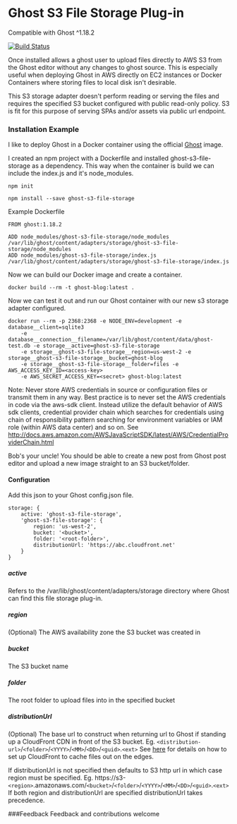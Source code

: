 # Ghost S3 File Storage Plug-in

Compatible with Ghost ^1.18.2

[![Build Status](https://travis-ci.org/dionhut/ghost-s3-file-store.svg?branch=master)](https://travis-ci.org/dionhut/ghost-s3-file-store)

Once installed allows a ghost user to upload files directly to AWS S3 from
the Ghost editor without any changes to ghost source.
This is especially useful when deploying Ghost in AWS directly
on EC2 instances or Docker Containers where storing 
files to local disk isn't desirable.

This S3 storage adapter doesn't perform reading or serving the files and requires the specified S3 bucket configured with public read-only policy.  S3 is fit for this purpose of serving SPAs and/or assets via public url endpoint.

### Installation Example 

I like to deploy Ghost in a Docker container using the official [Ghost](https://hub.docker.com/_/ghost/)
image.

I created an npm project with a Dockerfile and installed ghost-s3-file-storage as a dependency.  This way when the container is build we can include the index.js and it's node_modules.

```
npm init

npm install --save ghost-s3-file-storage
```

Example Dockerfile

```
FROM ghost:1.18.2

ADD node_modules/ghost-s3-file-storage/node_modules /var/lib/ghost/content/adapters/storage/ghost-s3-file-storage/node_modules
ADD node_modules/ghost-s3-file-storage/index.js /var/lib/ghost/content/adapters/storage/ghost-s3-file-storage/index.js
```

Now we can build our Docker image and create a container.

```
docker build --rm -t ghost-blog:latest .
```

Now we can test it out and run our Ghost container with our new s3 storage adapter configured.

```
docker run --rm -p 2368:2368 -e NODE_ENV=development -e database__client=sqlite3
    -e database__connection__filename=/var/lib/ghost/content/data/ghost-test.db -e storage__active=ghost-s3-file-storage
    -e storage__ghost-s3-file-storage__region=us-west-2 -e storage__ghost-s3-file-storage__bucket=ghost-blog
    -e storage__ghost-s3-file-storage__folder=files -e AWS_ACCESS_KEY_ID=<access-key>
    -e AWS_SECRET_ACCESS_KEY=<secret> ghost-blog:latest
```

Note: Never store AWS credentials in source or configuration files or transmit them in any way.  Best practice is to never set the AWS credentials in code via the aws-sdk client.  Instead utilize the default behavior of AWS sdk clients, credential provider chain which searches for credentials using chain of responsibility pattern searching for environment variables or IAM role (within AWS data center) and so on.  See http://docs.aws.amazon.com/AWSJavaScriptSDK/latest/AWS/CredentialProviderChain.html

Bob's your uncle!  You should be able to create a new post from Ghost post editor
and upload a new image straight to an S3 bucket/folder.

#### Configuration

Add this json to your Ghost config.json file.

```
storage: {
    active: 'ghost-s3-file-storage',
    'ghost-s3-file-storage': {
        region: 'us-west-2',
        bucket: '<bucket>',
        folder: '<root-folder>',
        distributionUrl: 'https://abc.cloudfront.net'
    }
}
```

##### active
Refers to the /var/lib/ghost/content/adapters/storage directory where Ghost can find
this file storage plug-in.

##### region
(Optional) The AWS availability zone the S3 bucket was created in

##### bucket
The S3 bucket name

##### folder
The root folder to upload files into in the specified bucket

##### distributionUrl
(Optional) The base url to construct when returning url to Ghost if standing up a CloudFront
CDN in front of the S3 bucket.
Eg. `<distribution-url>`/`<folder>`/`<YYYY>`/`<MM>`/`<DD>`/`<guid>`.`<ext>`
See [here](http://docs.aws.amazon.com/AmazonCloudFront/latest/DeveloperGuide/MigrateS3ToCloudFront.html#adding-cloudfront-to-s3)
for details on how to set up CloudFront to cache files out on the edges.

If distributionUrl is not specified then defaults to S3 http url in which case region must be specified.
Eg. https://s3-`<region>`.amazonaws.com/`<bucket>`/`<folder>`/`<YYYY>`/`<MM>`/`<DD>`/`<guid>`.`<ext>`
If both region and distributionUrl are specified distributionUrl takes precedence.

###Feedback
Feedback and contributions welcome

